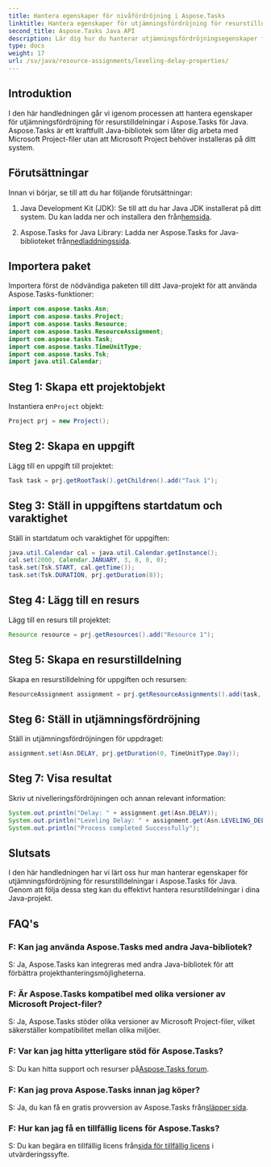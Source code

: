 ```yaml
---
title: Hantera egenskaper för nivåfördröjning i Aspose.Tasks
linktitle: Hantera egenskaper för utjämningsfördröjning för resurstilldelningar i Aspose.Tasks
second_title: Aspose.Tasks Java API
description: Lär dig hur du hanterar utjämningsfördröjningsegenskaper för resurstilldelningar i Aspose.Tasks för Java med denna omfattande handledning.
type: docs
weight: 17
url: /sv/java/resource-assignments/leveling-delay-properties/
---
```

## Introduktion
I den här handledningen går vi igenom processen att hantera egenskaper för utjämningsfördröjning för resurstilldelningar i Aspose.Tasks för Java. Aspose.Tasks är ett kraftfullt Java-bibliotek som låter dig arbeta med Microsoft Project-filer utan att Microsoft Project behöver installeras på ditt system.
## Förutsättningar
Innan vi börjar, se till att du har följande förutsättningar:
1.  Java Development Kit (JDK): Se till att du har Java JDK installerat på ditt system. Du kan ladda ner och installera den från[hemsida](https://www.oracle.com/java/technologies/javase-jdk15-downloads.html).
   
2.  Aspose.Tasks for Java Library: Ladda ner Aspose.Tasks for Java-biblioteket från[nedladdningssida](https://releases.aspose.com/tasks/java/).

## Importera paket
Importera först de nödvändiga paketen till ditt Java-projekt för att använda Aspose.Tasks-funktioner:
```java
import com.aspose.tasks.Asn;
import com.aspose.tasks.Project;
import com.aspose.tasks.Resource;
import com.aspose.tasks.ResourceAssignment;
import com.aspose.tasks.Task;
import com.aspose.tasks.TimeUnitType;
import com.aspose.tasks.Tsk;
import java.util.Calendar;
```

## Steg 1: Skapa ett projektobjekt
 Instantiera en`Project` objekt:
```java
Project prj = new Project();
```
## Steg 2: Skapa en uppgift
Lägg till en uppgift till projektet:
```java
Task task = prj.getRootTask().getChildren().add("Task 1");
```
## Steg 3: Ställ in uppgiftens startdatum och varaktighet
Ställ in startdatum och varaktighet för uppgiften:
```java
java.util.Calendar cal = java.util.Calendar.getInstance();
cal.set(2000, Calendar.JANUARY, 3, 8, 0, 0);
task.set(Tsk.START, cal.getTime());
task.set(Tsk.DURATION, prj.getDuration(8));
```
## Steg 4: Lägg till en resurs
Lägg till en resurs till projektet:
```java
Resource resource = prj.getResources().add("Resource 1");
```
## Steg 5: Skapa en resurstilldelning
Skapa en resurstilldelning för uppgiften och resursen:
```java
ResourceAssignment assignment = prj.getResourceAssignments().add(task, resource);
```
## Steg 6: Ställ in utjämningsfördröjning
Ställ in utjämningsfördröjningen för uppdraget:
```java
assignment.set(Asn.DELAY, prj.getDuration(0, TimeUnitType.Day));
```
## Steg 7: Visa resultat
Skriv ut nivelleringsfördröjningen och annan relevant information:
```java
System.out.println("Delay: " + assignment.get(Asn.DELAY));
System.out.println("Leveling Delay: " + assignment.get(Asn.LEVELING_DELAY));
System.out.println("Process completed Successfully");
```

## Slutsats
I den här handledningen har vi lärt oss hur man hanterar egenskaper för utjämningsfördröjning för resurstilldelningar i Aspose.Tasks för Java. Genom att följa dessa steg kan du effektivt hantera resurstilldelningar i dina Java-projekt.
## FAQ's
### F: Kan jag använda Aspose.Tasks med andra Java-bibliotek?

S: Ja, Aspose.Tasks kan integreras med andra Java-bibliotek för att förbättra projekthanteringsmöjligheterna.

### F: Är Aspose.Tasks kompatibel med olika versioner av Microsoft Project-filer?

S: Ja, Aspose.Tasks stöder olika versioner av Microsoft Project-filer, vilket säkerställer kompatibilitet mellan olika miljöer.

### F: Var kan jag hitta ytterligare stöd för Aspose.Tasks?

 S: Du kan hitta support och resurser på[Aspose.Tasks forum](https://forum.aspose.com/c/tasks/15).

### F: Kan jag prova Aspose.Tasks innan jag köper?

 S: Ja, du kan få en gratis provversion av Aspose.Tasks från[släpper sida](https://releases.aspose.com/).

### F: Hur kan jag få en tillfällig licens för Aspose.Tasks?

 S: Du kan begära en tillfällig licens från[sida för tillfällig licens](https://purchase.aspose.com/temporary-license/) i utvärderingssyfte.